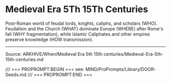 # Medieval Era 5Th 15Th Centuries

Post-Roman world of feudal lords, knights, caliphs, and scholars (WHO). Feudalism and the Church (WHAT) dominate Europe (WHERE) after Rome's fall (WHY fragmentation), while Islamic Caliphates and other empires preserve knowledge (HOW transmission).

---
Source: ARKHIVE/When/Medieval Era 5th 15th centuries/Medieval-Era-5th-15th-centuries.md

/// === PROPROMPT:BEGIN ===
see: MIND/ProPrompts/Library/DOOR-Seeds.md
/// === PROPROMPT:END ===
